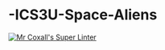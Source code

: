 # -ICS3U-Space-Aliens
[![Mr Coxall's Super Linter](https://github.com/ICS3U-Programming-JeremiahO/-ICS3U-Space-Aliens/workflows/Mr%20Coxall's%20Super%20Linter/badge.svg)](https://github.com/ICS3U-Programming-JeremiahO/-ICS3U-Space-Aliens/actions/)

